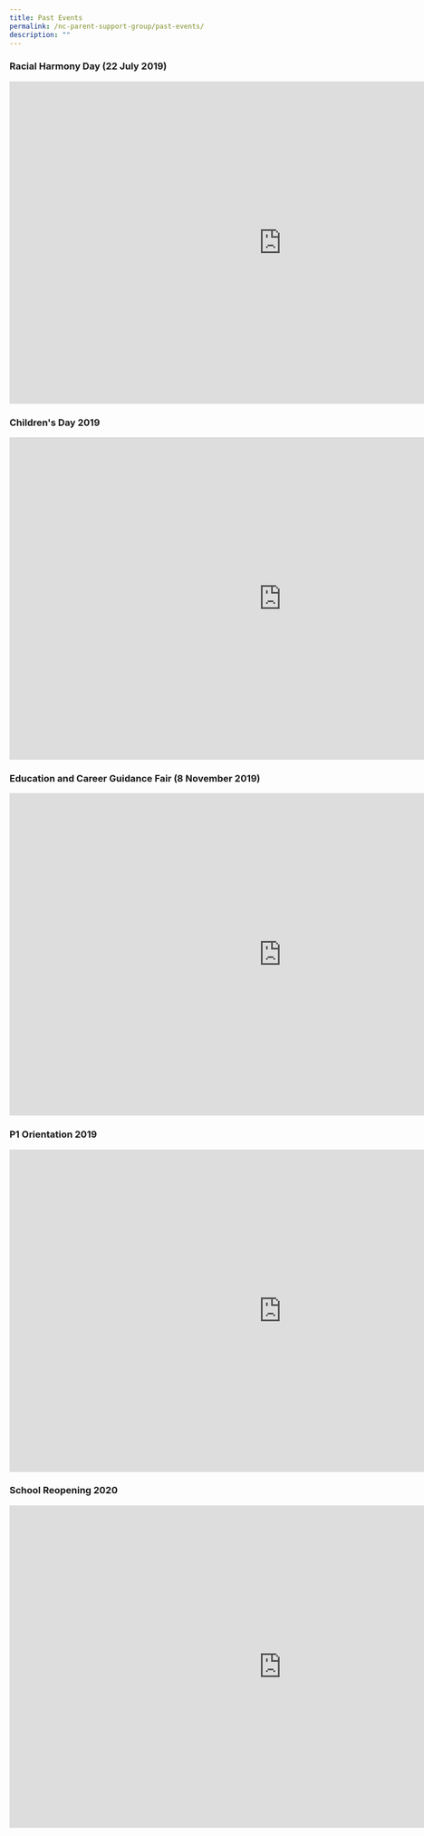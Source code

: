 ```yaml
---
title: Past Events
permalink: /nc-parent-support-group/past-events/
description: ""
---
```

### **Racial Harmony Day (22 July 2019)**

<iframe allowfullscreen="true" height="569" width="960" frameborder="0" src="https://docs.google.com/presentation/d/e/2PACX-1vTAJpBnsFw31coN6MV-xzh5Z3_pV8Me0J7v6vI7veTDkGzwSzqtzFeGtc4e4i2nOPupbvW4WjhpNQPU/embed?start=false&amp;loop=false&amp;delayms=10000"></iframe>

### **Children's Day 2019**

<iframe allowfullscreen="true" height="569" width="960" frameborder="0" src="https://docs.google.com/presentation/d/e/2PACX-1vRtvKlAg3d3NQM7YvFHUhdIkfiTSCD3EJFJSsxOFMkm7Rr7oR_kamqDGmPoGvBsfmgwAPL7tE_hfqlT/embed?start=false&amp;loop=false&amp;delayms=10000"></iframe>

### **Education and Career Guidance Fair (8 November 2019)**

<iframe allowfullscreen="true" height="569" width="960" frameborder="0" src="https://docs.google.com/presentation/d/e/2PACX-1vQqge5uREKYuetCSDzu7bdFwrLhKmrPcI_Ru-Jje8rYdOOpNBondtNAU7ecsOgozzbHTj4vgZG6CRQz/embed?start=false&amp;loop=false&amp;delayms=10000"></iframe>

### **P1 Orientation 2019**

<iframe allowfullscreen="true" height="569" width="960" frameborder="0" src="https://docs.google.com/presentation/d/e/2PACX-1vSdpY8Wa04Dvuya4F4RQyTmJSCkOwF1panBFxCMvU967gTXtZ_vy5I_GoZSX1VvuKgJc4gWl1q8NcLM/embed?start=false&amp;loop=false&amp;delayms=10000"></iframe>

### **School Reopening 2020**

<iframe allowfullscreen="true" height="569" width="960" frameborder="0" src="https://docs.google.com/presentation/d/e/2PACX-1vQRu-6oFixkl-Hmlz51p0Ps8ANdNBGD8aoBaR75G_Jw74c7w5tjqPKIplrXF5xTBPLbhpsjmn_WLJIg/embed?start=false&amp;loop=false&amp;delayms=10000"></iframe>